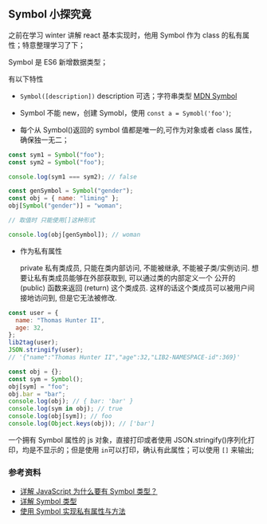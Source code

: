 ## Symbol 小探究竟

之前在学习 winter 讲解 react 基本实现时，他用 Symbol 作为 class 的私有属性；特意整理学习了下；

Symbol 是 ES6 新增数据类型；

有以下特性

- `Symbol([description])` description 可选；字符串类型 [MDN Symbol](https://developer.mozilla.org/zh-CN/docs/Web/JavaScript/Reference/Global_Objects/Symbol)

- Symbol 不能 new，创建 Symobl，使用 `const a = Symobl('foo')`;

- 每个从 Symbol()返回的 symbol 值都是唯一的,可作为对象或者 class 属性，确保独一无二；

```javascript
const sym1 = Symbol("foo");
const sym2 = Symbol("foo");

console.log(sym1 === sym2); // false

const genSymbol = Symbol("gender");
const obj = { name: "liming" };
obj[Symbol("gender")] = "woman";

// 取值时 只能使用[]这种形式

console.log(obj[genSymbol]); // woman
```

- 作为私有属性

  private 私有类成员, 只能在类内部访问, 不能被继承, 不能被子类/实例访问. 想要让私有类成员能够在外部获取到, 可以通过类的内部定义一个 公开的 (public) 函数来返回 (return) 这个类成员. 这样的话这个类成员可以被用户间接地访问到, 但是它无法被修改.

```javascript
const user = {
  name: "Thomas Hunter II",
  age: 32,
};
lib2tag(user);
JSON.stringify(user);
// '{"name":"Thomas Hunter II","age":32,"LIB2-NAMESPACE-id":369}'

const obj = {};
const sym = Symbol();
obj[sym] = "foo";
obj.bar = "bar";
console.log(obj); // { bar: 'bar' }
console.log(sym in obj); // true
console.log(obj[sym]); // foo
console.log(Object.keys(obj)); // ['bar']
```

一个拥有 Symbol 属性的 js 对象，直接打印或者使用 JSON.stringify()序列化打印，均是不显示的；但是使用 `in`可以打印，确认有此属性；可以使用 `[]` 来输出;

### 参考资料

- [详解 JavaScript 为什么要有 Symbol 类型？](https://www.yisu.com/zixun/167020.html)
- [详解 Symbol 类型](https://www.cnblogs.com/rogerwu/p/7476311.html)
- [使用 Symbol 实现私有属性与方法](https://www.jianshu.com/p/9a9fc66645b4)
